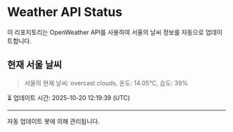 
# Weather API Status

이 리포지토리는 OpenWeather API를 사용하여 서울의 날씨 정보를 자동으로 업데이트합니다.

## 현재 서울 날씨
> 서울의 현재 날씨: overcast clouds, 온도: 14.05°C, 습도: 39%

⏳ 업데이트 시간: 2025-10-20 12:19:39 (UTC)

---
자동 업데이트 봇에 의해 관리됩니다.
